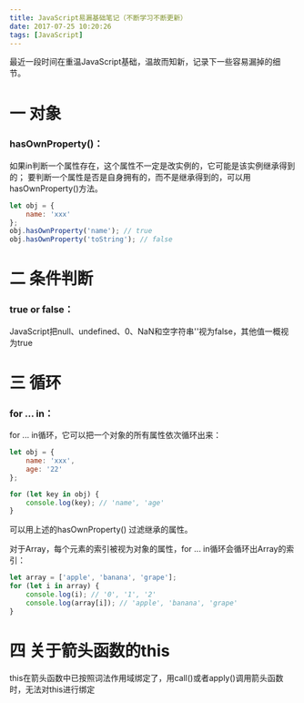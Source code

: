 ```yaml
---
title: JavaScript易漏基础笔记（不断学习不断更新）
date: 2017-07-25 10:20:26
tags: [JavaScript]
---
```

最近一段时间在重温JavaScript基础，温故而知新，记录下一些容易漏掉的细节。

# 一 对象
### hasOwnProperty()：
如果in判断一个属性存在，这个属性不一定是改实例的，它可能是该实例继承得到的；
要判断一个属性是否是自身拥有的，而不是继承得到的，可以用hasOwnProperty()方法。

```javascript
let obj = {
    name: 'xxx'
};
obj.hasOwnProperty('name'); // true
obj.hasOwnProperty('toString'); // false
```

<!-- more -->
# 二 条件判断
### true or false：
JavaScript把null、undefined、0、NaN和空字符串''视为false，其他值一概视为true

# 三 循环
### for ... in：
for ... in循环，它可以把一个对象的所有属性依次循环出来：
```javascript
let obj = {
    name: 'xxx',
    age: '22'
};

for (let key in obj) {
    console.log(key); // 'name', 'age'
}
```

可以用上述的hasOwnProperty() 过滤继承的属性。

对于Array，每个元素的索引被视为对象的属性，for ... in循环会循环出Array的索引：
```javascript
let array = ['apple', 'banana', 'grape'];
for (let i in array) {
    console.log(i); // '0', '1', '2'
    console.log(array[i]); // 'apple', 'banana', 'grape'
}
```

# 四 关于箭头函数的this
this在箭头函数中已按照词法作用域绑定了，用call()或者apply()调用箭头函数时，无法对this进行绑定